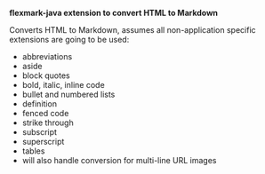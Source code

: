 **flexmark-java extension to convert HTML to Markdown**

Converts HTML to Markdown, assumes all non-application specific extensions are going to be used:

* abbreviations
* aside
* block quotes
* bold, italic, inline code
* bullet and numbered lists
* definition
* fenced code
* strike through
* subscript
* superscript
* tables
* will also handle conversion for multi-line URL images
